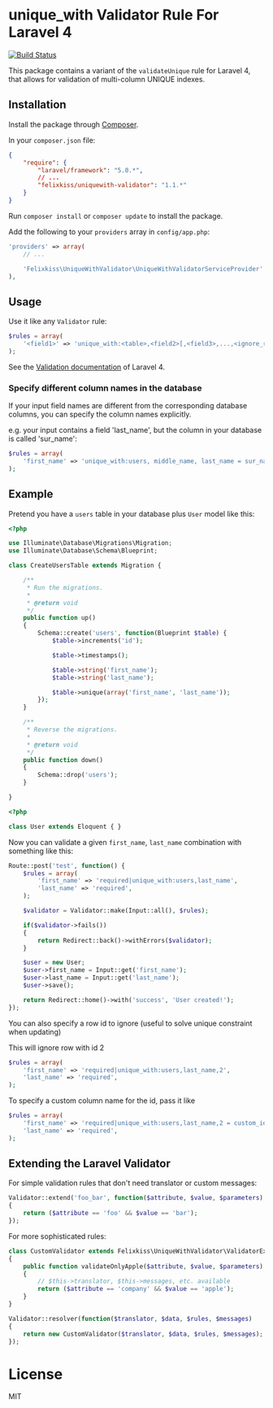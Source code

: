 # unique_with Validator Rule For Laravel 4

[![Build Status](https://travis-ci.org/felixkiss/uniquewith-validator.png?branch=master)](https://travis-ci.org/felixkiss/uniquewith-validator)

This package contains a variant of the `validateUnique` rule for Laravel 4, that allows for validation of multi-column UNIQUE indexes.

## Installation

Install the package through [Composer](http://getcomposer.org).

In your `composer.json` file:

```json
{
    "require": {
        "laravel/framework": "5.0.*",
        // ...
        "felixkiss/uniquewith-validator": "1.1.*"
    }
}
```

Run `composer install` or `composer update` to install the package.

Add the following to your `providers` array in `config/app.php`:

```php
'providers' => array(
    // ...

    'Felixkiss\UniqueWithValidator\UniqueWithValidatorServiceProvider',
),
```

## Usage

Use it like any `Validator` rule:

```php
$rules = array(
    '<field1>' => 'unique_with:<table>,<field2>[,<field3>,...,<ignore_rowid>]',
);
```

See the [Validation documentation](http://laravel.com/docs/validation) of Laravel 4.

### Specify different column names in the database

If your input field names are different from the corresponding database columns,
you can specify the column names explicitly.

e.g. your input contains a field 'last_name', but the column in your database is called 'sur_name':
```php
$rules = array(
    'first_name' => 'unique_with:users, middle_name, last_name = sur_name',
);
```


## Example

Pretend you have a `users` table in your database plus `User` model like this:

```php
<?php

use Illuminate\Database\Migrations\Migration;
use Illuminate\Database\Schema\Blueprint;

class CreateUsersTable extends Migration {

    /**
     * Run the migrations.
     *
     * @return void
     */
    public function up()
    {
        Schema::create('users', function(Blueprint $table) {
            $table->increments('id');

            $table->timestamps();

            $table->string('first_name');
            $table->string('last_name');

            $table->unique(array('first_name', 'last_name'));
        });
    }

    /**
     * Reverse the migrations.
     *
     * @return void
     */
    public function down()
    {
        Schema::drop('users');
    }

}
```

```php
<?php

class User extends Eloquent { }
```

Now you can validate a given `first_name`, `last_name` combination with something like this:

```php
Route::post('test', function() {
    $rules = array(
        'first_name' => 'required|unique_with:users,last_name',
        'last_name' => 'required',
    );

    $validator = Validator::make(Input::all(), $rules);

    if($validator->fails())
    {
        return Redirect::back()->withErrors($validator);
    }

    $user = new User;
    $user->first_name = Input::get('first_name');
    $user->last_name = Input::get('last_name');
    $user->save();

    return Redirect::home()->with('success', 'User created!');
});
```

You can also specify a row id to ignore (useful to solve unique constraint when updating)

This will ignore row with id 2

```php
$rules = array(
    'first_name' => 'required|unique_with:users,last_name,2',
    'last_name' => 'required',
);
```

To specify a custom column name for the id, pass it like

```php
$rules = array(
    'first_name' => 'required|unique_with:users,last_name,2 = custom_id_column',
    'last_name' => 'required',
);
```

## Extending the Laravel Validator

For simple validation rules that don't need translator or custom messages:
```php
Validator::extend('foo_bar', function($attribute, $value, $parameters)
{
    return ($attribute == 'foo' && $value == 'bar');
});
```

For more sophisticated rules:
```php
class CustomValidator extends Felixkiss\UniqueWithValidator\ValidatorExtension
{
    public function validateOnlyApple($attribute, $value, $parameters)
    {
        // $this->translator, $this->messages, etc. available
        return ($attribute == 'company' && $value == 'apple');
    }
}

Validator::resolver(function($translator, $data, $rules, $messages)
{
    return new CustomValidator($translator, $data, $rules, $messages);
});
```

# License

MIT
